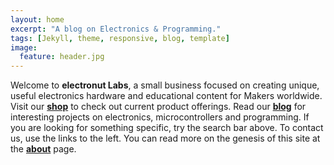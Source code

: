 ```yaml
---
layout: home
excerpt: "A blog on Electronics & Programming."
tags: [Jekyll, theme, responsive, blog, template]
image:
  feature: header.jpg
---
```

Welcome to **electronut Labs**, a small business focused on creating
unique, useful electronics hardware and educational content for Makers
worldwide. Visit our [**shop**][3] to check out current product
offerings. Read our [**blog**][2] for interesting projects on
electronics, microcontrollers and programming. If you are looking for
something specific, try the search bar above. To contact us, use the
links to the left. You can read more on the genesis of this site at
the [**about**][1] page.

[1]: http://electronut.in/about/
[2]: http://electronut.in/posts/
[3]: http://electronut.in/shop/